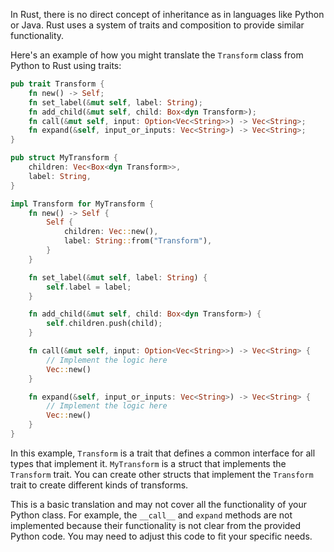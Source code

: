 In Rust, there is no direct concept of inheritance as in languages like Python or Java. Rust uses a system of traits and composition to provide similar functionality.

Here's an example of how you might translate the `Transform` class from Python to Rust using traits:

```rust
pub trait Transform {
    fn new() -> Self;
    fn set_label(&mut self, label: String);
    fn add_child(&mut self, child: Box<dyn Transform>);
    fn call(&mut self, input: Option<Vec<String>>) -> Vec<String>;
    fn expand(&self, input_or_inputs: Vec<String>) -> Vec<String>;
}

pub struct MyTransform {
    children: Vec<Box<dyn Transform>>,
    label: String,
}

impl Transform for MyTransform {
    fn new() -> Self {
        Self {
            children: Vec::new(),
            label: String::from("Transform"),
        }
    }

    fn set_label(&mut self, label: String) {
        self.label = label;
    }

    fn add_child(&mut self, child: Box<dyn Transform>) {
        self.children.push(child);
    }

    fn call(&mut self, input: Option<Vec<String>>) -> Vec<String> {
        // Implement the logic here
        Vec::new()
    }

    fn expand(&self, input_or_inputs: Vec<String>) -> Vec<String> {
        // Implement the logic here
        Vec::new()
    }
}
```

In this example, `Transform` is a trait that defines a common interface for all types that implement it. `MyTransform` is a struct that implements the `Transform` trait. You can create other structs that implement the `Transform` trait to create different kinds of transforms.

This is a basic translation and may not cover all the functionality of your Python class. For example, the `__call__` and `expand` methods are not implemented because their functionality is not clear from the provided Python code. You may need to adjust this code to fit your specific needs.